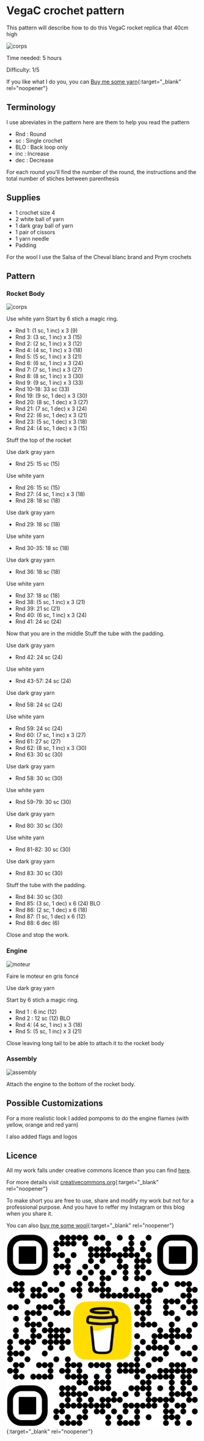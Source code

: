 # VegaC crochet pattern

This pattern will describe how to do this VegaC rocket replica that 40cm high

![corps](../../media/patterns/vegac/custos.jpg)

Time needed: 5 hours

Difficulty: 1/5

If you like what I do you, you can [Buy me some yarn](https://buymeacoffee.com/inuitcrochet){:target="_blank" rel="noopener"}

## Terminology

I use abreviates in the pattern here are them to help you read the pattern

* Rnd : Round
* sc : Single crochet
* BLO : Back loop only
* inc : Increase
* dec : Decrease

For each round you'll find the number of the round, the instructions and the total number of stiches between parenthesis

## Supplies

* 1 crochet size 4
* 2 white ball of yarn
* 1 dark gray ball of yarn
* 1 pair of cissors
* 1 yarn needle
* Padding

For the wool I use the Salsa of the Cheval blanc brand and Prym crochets

## Pattern

### Rocket Body 

![corps](../../media/patterns/vegac/corps.jpg)

Use white yarn
Start by 6 stich a magic ring.

* Rnd 1: (1 sc, 1 inc) x 3 (9)
* Rnd 3: (3 sc, 1 inc) x 3 (15)
* Rnd 2: (2 sc, 1 inc) x 3 (12)
* Rnd 4: (4 sc, 1 inc) x 3 (18)
* Rnd 5: (5 sc, 1 inc) x 3 (21)
* Rnd 6: (6 sc, 1 inc) x 3 (24)
* Rnd 7: (7 sc, 1 inc) x 3 (27)
* Rnd 8: (8 sc, 1 inc) x 3 (30)
* Rnd 9: (9 sc, 1 inc) x 3 (33)
* Rnd 10-18: 33 sc (33)
* Rnd 19: (9 sc, 1 dec) x 3 (30)
* Rnd 20: (8 sc, 1 dec) x 3 (27)
* Rnd 21: (7 sc, 1 dec) x 3 (24)
* Rnd 22: (6 sc, 1 dec) x 3 (21)
* Rnd 23: (5 sc, 1 dec) x 3 (18)
* Rnd 24: (4 sc, 1 dec) x 3 (15)

Stuff the top of the rocket

Use dark gray yarn
* Rnd 25: 15 sc (15)

Use white yarn
* Rnd 26: 15 sc (15)
* Rnd 27: (4 sc, 1 inc) x 3 (18)
* Rnd 28: 18 sc (18)

Use dark gray yarn
* Rnd 29: 18 sc (18)

Use white yarn
* Rnd 30-35: 18 sc (18)

Use dark gray yarn
* Rnd 36: 18 sc (18)

Use white yarn
* Rnd 37: 18 sc (18)
* Rnd 38: (5 sc, 1 inc) x 3 (21)
* Rnd 39: 21 sc (21)
* Rnd 40: (6 sc, 1 inc) x 3 (24)
* Rnd 41: 24 sc (24)

Now that you are in the middle Stuff the tube with the padding.

Use dark gray yarn
* Rnd 42: 24 sc (24)

Use white yarn
* Rnd 43-57: 24 sc (24)

Use dark gray yarn
* Rnd 58: 24 sc (24)

Use white yarn
* Rnd 59: 24 sc (24)
* Rnd 60: (7 sc, 1 inc) x 3 (27)
* Rnd 61: 27 sc (27)
* Rnd 62: (8 sc, 1 inc) x 3 (30)
* Rnd 63: 30 sc (30)

Use dark gray yarn
* Rnd 58: 30 sc (30)

Use white yarn
* Rnd 59-79: 30 sc (30)

Use dark gray yarn
* Rnd 80: 30 sc (30)

Use white yarn
* Rnd 81-82: 30 sc (30)

Use dark gray yarn
* Rnd 83: 30 sc (30)

Stuff the tube with the padding.
* Rnd 84: 30 sc (30)
* Rnd 85: (3 sc, 1 dec) x 6 (24) BLO
* Rnd 86: (2 sc, 1 dec) x 6 (18)
* Rnd 87: (1 sc, 1 dec) x 6 (12)
* Rnd 88: 6 dec (6)

Close and stop the work.

### Engine

![moteur](../../media/patterns/vegac/moteur.jpg)

Faire le moteur en gris foncé

Use dark gray yarn

Start by 6 stich a magic ring.

* Rnd 1 : 6 inc (12)
* Rnd 2 : 12 sc (12) BLO
* Rnd 4: (4 sc, 1 inc) x 3 (18)
* Rnd 5: (5 sc, 1 inc) x 3 (21)

Close leaving long tail to be able to attach it to the rocket body

### Assembly

![assembly](../../media/patterns/vegac/assemblage.jpg)

Attach the engine to the bottom of the rocket body.

## Possible Customizations

For a more realistic look I added pompoms to do the engine flames (with yellow, orange and red yarn)

I also added flags and logos

## Licence

All my work falls under creative commons licence than you can find [here](LICENCE.md).

For more details visit [creativecommons.org](http://creativecommons.org/licenses/){:target="_blank" rel="noopener"}

To make short you are free to use, share and modify my work but not for a professional purpose. And you have to reffer my Instagram or this blog when you share it.

You can also [buy me some wool](https://buymeacoffee.com/inuitcrochet){:target="_blank" rel="noopener"}

[![Buy me a coffee](../../../media/bmc_qr.png)](https://buymeacoffee.com/inuitcrochet){:target="_blank" rel="noopener"}
